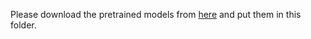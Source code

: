 Please download the pretrained models from [here](https://mailstsinghuaeducn-my.sharepoint.com/:f:/g/personal/lin-j21_mails_tsinghua_edu_cn/EobfeMHtt01Mh6ZQV3OhgI4BB1Pne9qQxWaUJVPUgkpImQ?e=lNiDDS) and put them in this folder.